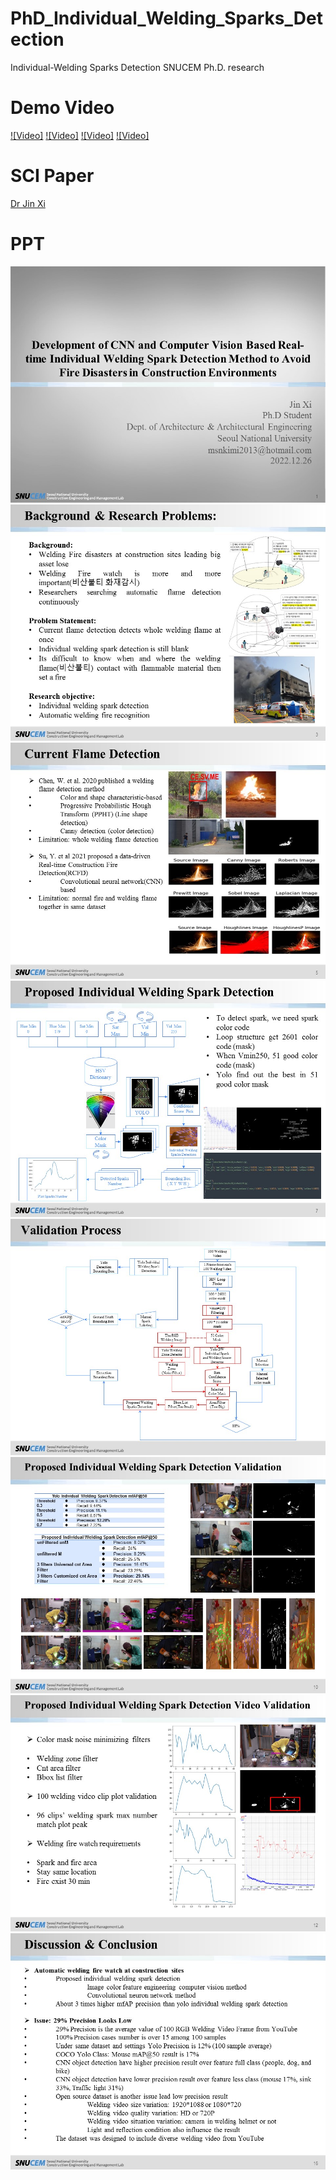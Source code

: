# PhD_Individual_Welding_Sparks_Detection
Individual-Welding Sparks Detection SNUCEM Ph.D. research

# Demo Video
[![Video]](https://youtu.be/HnEYqGiejDw?si=ApzjdGlzV74clzz_)
[![Video]](https://youtu.be/Jie3tASPaec?si=7mwyXILmkgPycu_4)
[![Video]](https://youtu.be/ZHohedN-gxE?si=S-7kYfmRALXvohit)
[![Video]](https://youtu.be/CY0Jh9E8ZCU?si=2I_46J_IE2P_wUK4)

# SCI Paper
[Dr Jin Xi](https://www.mdpi.com/1424-8220/23/15/6826)


# PPT
![alt text](https://github.com/msnkimi2013/PhD_Individual_Welding_Sparks_Detection/blob/main/Images/1.JPG?raw=true)
![alt text](https://github.com/msnkimi2013/PhD_Individual_Welding_Sparks_Detection/blob/main/Images/2.JPG?raw=true)
![alt text](https://github.com/msnkimi2013/PhD_Individual_Welding_Sparks_Detection/blob/main/Images/3.JPG?raw=true)
![alt text](https://github.com/msnkimi2013/PhD_Individual_Welding_Sparks_Detection/blob/main/Images/4.JPG?raw=true)
![alt text](https://github.com/msnkimi2013/PhD_Individual_Welding_Sparks_Detection/blob/main/Images/5.JPG?raw=true)
![alt text](https://github.com/msnkimi2013/PhD_Individual_Welding_Sparks_Detection/blob/main/Images/6.JPG?raw=true)
![alt text](https://github.com/msnkimi2013/PhD_Individual_Welding_Sparks_Detection/blob/main/Images/7.JPG?raw=true)
![alt text](https://github.com/msnkimi2013/PhD_Individual_Welding_Sparks_Detection/blob/main/Images/8.JPG?raw=true)

